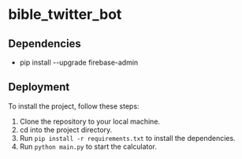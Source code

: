 # bible_twitter_bot
## Dependencies
- pip install --upgrade firebase-admin
## Deployment

To install the project, follow these steps:

1. Clone the repository to your local machine.
2. cd into the project directory.
3. Run `pip install -r requirements.txt` to install the dependencies.
4. Run `python main.py` to start the calculator.